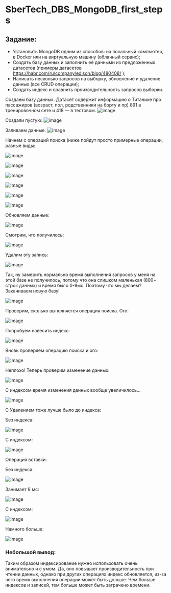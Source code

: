 # SberTech_DBS_MongoDB_first_steps

## Задание:
* Установить MongoDB одним из способов: на локальный компьютер, в Docker или на виртуальную машину (облачный сервис);
* Создать базу данных и заполнить её данными из предложенных датасетов (примеры датасетов https://habr.com/ru/company/edison/blog/480408/ );
* Написать несколько запросов на выборку, обновление и удаление данных (все CRUD операции);
* Создать индекс и сравнить производительность запросов выборки.

Создаем базу данных. Датасет содержит информацию о Титанике про пассажиров (возраст, пол, родственники на борту и пр) 891 в тренировочном сете и 418 — в тестовом.
![image](https://github.com/Osetinskiy-pokemon/SberTech_DBS_MongoDB_first_steps/assets/71440118/7298a552-6eeb-4920-afeb-0934c25ce196)

Создали пустую:
![image](https://github.com/Osetinskiy-pokemon/SberTech_DBS_MongoDB_first_steps/assets/71440118/ce4b192d-4d48-49dc-bc53-d04617a4e49b)

Заливаем данные:
![image](https://github.com/Osetinskiy-pokemon/SberTech_DBS_MongoDB_first_steps/assets/71440118/4f09f727-a51f-4573-8ae7-c5992cc21c1b)

Начнем с операций поиска (ниже пойдут просто примерные операции, разные виды:

![image](https://github.com/Osetinskiy-pokemon/SberTech_DBS_MongoDB_first_steps/assets/71440118/a90b750c-e21a-4641-ae4a-ee1a29fb4a5d)

![image](https://github.com/Osetinskiy-pokemon/SberTech_DBS_MongoDB_first_steps/assets/71440118/56d94ba5-2b08-46a6-89d3-733295124dfc)

![image](https://github.com/Osetinskiy-pokemon/SberTech_DBS_MongoDB_first_steps/assets/71440118/c92178b3-7e2c-433c-b55d-bb8dac6a88ba)

![image](https://github.com/Osetinskiy-pokemon/SberTech_DBS_MongoDB_first_steps/assets/71440118/97087e06-b0a8-483e-abef-22372a30f90d)

![image](https://github.com/Osetinskiy-pokemon/SberTech_DBS_MongoDB_first_steps/assets/71440118/e7aca8f2-9705-46e7-afdc-ddbfbb99f876)

![image](https://github.com/Osetinskiy-pokemon/SberTech_DBS_MongoDB_first_steps/assets/71440118/2a9ea3f1-59ac-4a10-9b5e-6ece94b94973)

Обновляем данные:

![image](https://github.com/Osetinskiy-pokemon/SberTech_DBS_MongoDB_first_steps/assets/71440118/54cd172a-abc6-4e8e-9bbb-5aef470efaa1)

Смотрим, что получилось:

![image](https://github.com/Osetinskiy-pokemon/SberTech_DBS_MongoDB_first_steps/assets/71440118/b9fe2e26-6ea2-44c7-a759-34ba2b25e0cc)

Удалим эту запись:

![image](https://github.com/Osetinskiy-pokemon/SberTech_DBS_MongoDB_first_steps/assets/71440118/92c0eb75-e239-4f01-8917-48e93ad42cb5)

Так, ну замерить нормально время выполнения запросов у меня на этой базе не получилось, потому что она слишком маленькая (800+ строк данных) и время было 0-9мс. Поэтому что мы делаем? Закачиваем новую базу!

![image](https://github.com/Osetinskiy-pokemon/SberTech_DBS_MongoDB_first_steps/assets/71440118/f8cb3ddc-9267-4531-b2ec-acf3cfb9433e)

Проверим, сколько выполняется операция поиска. Ого:

![image](https://github.com/Osetinskiy-pokemon/SberTech_DBS_MongoDB_first_steps/assets/71440118/a70f5c7b-bea6-432c-a6d3-15af617979cc)

Попробуем навесить индекс:

![image](https://github.com/Osetinskiy-pokemon/SberTech_DBS_MongoDB_first_steps/assets/71440118/7a7671c3-0ea4-4bea-9217-1f0cbacee1c0)

Вновь проверяем операцию поиска и ого:

![image](https://github.com/Osetinskiy-pokemon/SberTech_DBS_MongoDB_first_steps/assets/71440118/43cc6fac-e26d-44f9-97c6-a6fca7d7d250)

Неплохо!
Теперь проверим изменение данных:

![image](https://github.com/Osetinskiy-pokemon/SberTech_DBS_MongoDB_first_steps/assets/71440118/88a92fd9-0802-4550-8bcc-db8816d871ba)

С индексом время изменения данных вообще увеличилось…

![image](https://github.com/Osetinskiy-pokemon/SberTech_DBS_MongoDB_first_steps/assets/71440118/7191934a-2145-436a-90a9-2d1f35077c5b)

С Удалением тоже лучше было до индекса:

Без индекса:

![image](https://github.com/Osetinskiy-pokemon/SberTech_DBS_MongoDB_first_steps/assets/71440118/66e1feee-672b-47ae-887a-35b46ec7564e)

С индексом:

![image](https://github.com/Osetinskiy-pokemon/SberTech_DBS_MongoDB_first_steps/assets/71440118/7cb4f055-0bfd-47d6-9c06-34aba7e0fa8d)

Операция вставки:

Без индекса:

![image](https://github.com/Osetinskiy-pokemon/SberTech_DBS_MongoDB_first_steps/assets/71440118/32357780-3818-4e80-9437-742ab254f28f)

Занимает 8 мс:

![image](https://github.com/Osetinskiy-pokemon/SberTech_DBS_MongoDB_first_steps/assets/71440118/1ee39c8c-158c-45f9-9d1b-7d202e219cf6)

С индексом:

![image](https://github.com/Osetinskiy-pokemon/SberTech_DBS_MongoDB_first_steps/assets/71440118/06d3b302-86b7-472d-bc87-c48e53a4df10)

Намного больше:

![image](https://github.com/Osetinskiy-pokemon/SberTech_DBS_MongoDB_first_steps/assets/71440118/603f22dc-1a8b-438a-83e5-bb7603c4c719)

### Небольшой вывод:
Таким образом индексирование нужно использовать очень внимательно и с умом. Да, оно повышает производительность при чтении данных, однако при других операциях индекс обновляется, из-за чего время выполнения операции может быть дольше. Чем больше индексов и записей, тем больше может быть затрачено времени.
